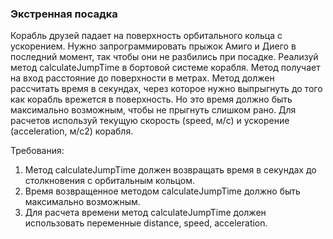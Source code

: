
### Экстренная посадка

Корабль друзей падает на поверхность орбитального кольца с ускорением.
Нужно запрограммировать прыжок Амиго и Диего в последний момент, так чтобы они не разбились при посадке.
Реализуй метод calculateJumpTime в бортовой системе корабля. Метод получает на вход расстояние до поверхности в метрах.
Метод должен рассчитать время в секундах, через которое нужно выпрыгнуть до того как корабль врежется в поверхность.
Но это время должно быть максимально возможным, чтобы не прыгнуть слишком рано.
Для расчетов используй текущую скорость (speed, м/с) и ускорение (acceleration, м/с2) корабля.


Требования:
1.	Метод calculateJumpTime должен возвращать время в секундах до столкновения с орбитальным кольцом.
2.	Время возвращенное методом calculateJumpTime должно быть максимально возможным.
3.	Для расчета времени метод calculateJumpTime должен использовать переменные distance, speed, acceleration.


